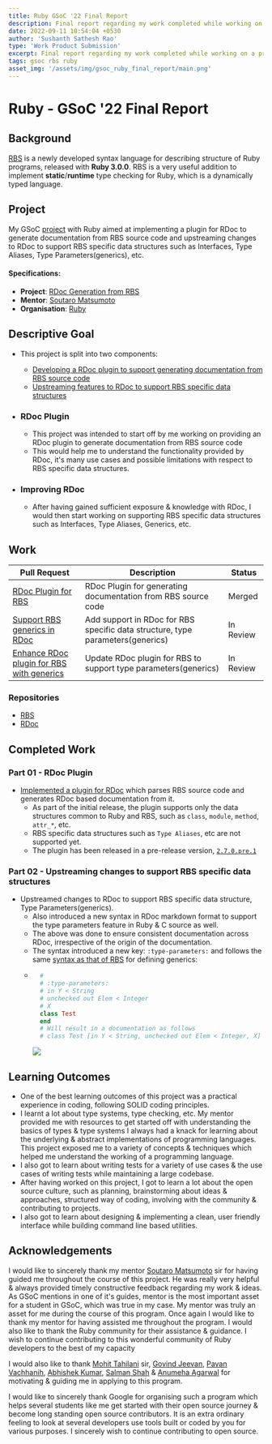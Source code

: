 ```yaml
---
title: Ruby GSoC '22 Final Report
description: Final report regarding my work completed while working on a project with Ruby during the period of GSoC '22
date: 2022-09-11 10:54:04 +0530
author: 'Sushanth Sathesh Rao'
type: 'Work Product Submission'
excerpt: Final report regarding my work completed while working on a project with Ruby during the period of GSoC '21
tags: gsoc rbs ruby
asset_img: '/assets/img/gsoc_ruby_final_report/main.png'
---
```

# Ruby - GSoC '22 Final Report

## Background
[RBS](https://github.com/ruby/rbs) is a newly developed syntax language for describing structure of Ruby programs, released with **Ruby 3.0.0**. RBS is a very useful addition to implement __static__/__runtime__ type checking for Ruby, which is a dynamically typed language.

## Project
My GSoC [project](https://summerofcode.withgoogle.com/programs/2022/projects/1wSHVbTn) with Ruby aimed at implementing a plugin for RDoc to generate documentation from RBS source code and upstreaming changes to RDoc to support RBS specific data structures such as Interfaces, Type Aliases, Type Parameters(generics), etc.

#### Specifications:
* __Project__: [RDoc Generation from RBS](https://summerofcode.withgoogle.com/programs/2022/projects/1wSHVbTn)
* __Mentor__: [Soutaro Matsumoto](https://github.com/soutaro)
* __Organisation__: [Ruby](https://summerofcode.withgoogle.com/programs/2022/organizations/ruby)

## Descriptive Goal

* This project is split into two components:
  * [Developing a RDoc plugin to support generating documentation from RBS source code](#RDoc-Plugin)
  * [Upstreaming features to RDoc to support RBS specific data structures](#Improving-RDoc)

* ### RDoc Plugin
  * This project was intended to start off by me working on providing an RDoc plugin to generate documentation from RBS source code
  * This would help me to understand the functionality provided by RDoc, it's many use cases and possible limitations with respect to RBS specific data structures.

* ### Improving RDoc
  * After having gained sufficient exposure & knowledge with RDoc, I would then start working on supporting RBS specific data structures such as Interfaces, Type Aliases, Generics, etc.

## Work
| Pull Request | Description | Status |
| -------- | -------- | -------- |
| [RDoc Plugin for RBS](https://github.com/ruby/rbs/pull/1048)     | RDoc Plugin for generating documentation from RBS source code     | Merged     |
| [Support RBS generics in RDoc](https://github.com/ruby/rdoc/pull/925) | Add support in RDoc for RBS specific data structure, type parameters(generics) | In Review |
| [Enhance RDoc plugin for RBS with generics](https://github.com/ruby/rbs/pull/1105) | Update RDoc plugin for RBS to support type parameters(generics) | In Review |

### Repositories

* [RBS](https://github.com/ruby/rbs)
* [RDoc](https://github.com/ruby/rdoc)

## Completed Work

### Part 01 - RDoc Plugin

* [Implemented a plugin for RDoc](https://github.com/ruby/rbs/pull/1048) which parses RBS source code and generates RDoc based documentation from it.
    * As part of the initial release, the plugin supports only the data structures common to Ruby and RBS, such as `class`, `module`, `method`, `attr_*`, etc.
    * RBS specific data structures such as `Type Aliases`, etc are not supported yet.
    * The plugin has been released in a pre-release version, [`2.7.0.pre.1`](https://rubygems.org/gems/rbs/versions/2.7.0.pre.1)

### Part 02 - Upstreaming changes to support RBS specific data structures
* Upstreamed changes to RDoc to support RBS specific data structure, Type Parameters(generics).
    * Also introduced a new syntax in RDoc markdown format to support the type parameters feature in Ruby & C source as well.
    * The above was done to ensure consistent documentation across RDoc, irrespective of the origin of the documentation.
    * The syntax introduced a new key: `:type-parameters:` and follows the same [syntax as that of RBS](https://github.com/ruby/rbs/blob/master/docs/syntax.md#generics) for defining generics:
    * ```ruby
        #
        # :type-parameters:
        # in Y < String
        # unchecked out Elem < Integer
        # X
        class Test
        end
        # Will result in a documentation as follows
        # class Test [in Y < String, unchecked out Elem < Integer, X]
      ```
      ![](https://i.imgur.com/0DFPybh.png)


## Learning Outcomes

* One of the best learning outcomes of this project was a practical experience in coding, following SOLID coding principles.
* I learnt a lot about type systems, type checking, etc. My mentor provided me with resources to get started off with understanding the basics of types & type systems I always had a knack for learning about the underlying & abstract implementations of programming languages. This project exposed me to a variety of concepts & techniques which helped me understand the working of a programming language.
* I also got to learn about writing tests for a variety of use cases & the use cases of writing tests while maintaining a large codebase.
* After having worked on this project, I got to learn a lot about the open source culture, such as planning, brainstorming about ideas & approaches, structured way of coding, involving with the community & contributing to projects.
* I also got to learn about designing & implementing a clean, user friendly interface while building command line based utilities.

## Acknowledgements

I would like to sincerely thank my mentor [Soutaro Matsumoto](https://github.com/soutaro) sir for having guided me throughout the course of this project. He was really very helpful & always provided timely constructive feedback regarding my work & ideas. As GSoC mentions in one of it's guides, mentor is the most important asset for a student in GSoC, which was true in my case. My mentor was truly an asset for me during the course of this program. Once again I would like to thank my mentor for having assisted me throughout the program. I would also like to thank the Ruby community for their assistance & guidance. I wish to continue contributing to this wonderful community of Ruby developers to the best of my capacity

I would also like to thank [Mohit Tahilani](https://github.com/mohittahiliani) sir, [Govind Jeevan](https://github.com/govindjeevan), [Pavan Vachhanih](https://github.com/vachhanihpavan), [Abhishek Kumar](https://github.com/abhishekkumar2718), [Salman Shah](https://github.com/mohittahiliani) & [Anumeha Agarwal](https://github.com/anumehaagrawal) for motivating & guiding me in applying to this program.

I would like to sincerely thank Google for organising such a program which helps several students like me get started with their open source journey & become long standing open source contributors. It is an extra ordinary feeling to look at several developers use tools built or coded by you for various purposes. I sincerely wish to continue contributing to open source.
